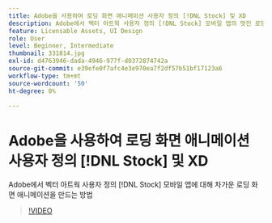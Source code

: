 ```yaml
---
title: Adobe을 사용하여 로딩 화면 애니메이션 사용자 정의 [!DNL Stock] 및 XD
description: Adobe에서 벡터 아트웍 사용자 정의 [!DNL Stock] 모바일 앱의 멋진 로딩 화면 애니메이션 만들기
feature: Licensable Assets, UI Design
role: User
level: Beginner, Intermediate
thumbnail: 331814.jpg
exl-id: d4763946-dada-4946-977f-d0372874742a
source-git-commit: e39efe0f7afc4e3e970ea7f2df57b51bf17123a6
workflow-type: tm+mt
source-wordcount: '50'
ht-degree: 0%

---
```


# Adobe을 사용하여 로딩 화면 애니메이션 사용자 정의 [!DNL Stock] 및 XD

Adobe에서 벡터 아트웍 사용자 정의 [!DNL Stock] 모바일 앱에 대해 차가운 로딩 화면 애니메이션을 만드는 방법

>[!VIDEO](https://video.tv.adobe.com/v/331814?hidetitle=true)
